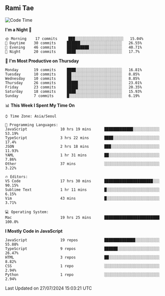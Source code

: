## Rami Tae

<!--START_SECTION:waka-->
![Code Time](http://img.shields.io/badge/Code%20Time-1%2C509%20hrs%2042%20mins-blue)

**I'm a Night 🦉** 

```text
🌞 Morning    17 commits     ███░░░░░░░░░░░░░░░░░░░░░░   15.04% 
🌆 Daytime    30 commits     ██████░░░░░░░░░░░░░░░░░░░   26.55% 
🌃 Evening    46 commits     ██████████░░░░░░░░░░░░░░░   40.71% 
🌙 Night      20 commits     ████░░░░░░░░░░░░░░░░░░░░░   17.7%

```
📅 **I'm Most Productive on Thursday** 

```text
Monday       19 commits     ████░░░░░░░░░░░░░░░░░░░░░   16.81% 
Tuesday      10 commits     ██░░░░░░░░░░░░░░░░░░░░░░░   8.85% 
Wednesday    10 commits     ██░░░░░░░░░░░░░░░░░░░░░░░   8.85% 
Thursday     26 commits     █████░░░░░░░░░░░░░░░░░░░░   23.01% 
Friday       23 commits     █████░░░░░░░░░░░░░░░░░░░░   20.35% 
Saturday     18 commits     ████░░░░░░░░░░░░░░░░░░░░░   15.93% 
Sunday       7 commits      █░░░░░░░░░░░░░░░░░░░░░░░░   6.19%

```


📊 **This Week I Spent My Time On** 

```text
⌚︎ Time Zone: Asia/Seoul

💬 Programming Languages: 
JavaScript               10 hrs 19 mins      █████████████░░░░░░░░░░░░   53.19% 
TypeScript               3 hrs 22 mins       ████░░░░░░░░░░░░░░░░░░░░░   17.4% 
JSON                     2 hrs 18 mins       ███░░░░░░░░░░░░░░░░░░░░░░   11.93% 
YAML                     1 hr 31 mins        ██░░░░░░░░░░░░░░░░░░░░░░░   7.86% 
Other                    37 mins             ░░░░░░░░░░░░░░░░░░░░░░░░░   3.22%

🔥 Editors: 
VS Code                  17 hrs 30 mins      ██████████████████████░░░   90.15% 
Sublime Text             1 hr 11 mins        █░░░░░░░░░░░░░░░░░░░░░░░░   6.15% 
Vim                      43 mins             █░░░░░░░░░░░░░░░░░░░░░░░░   3.71%

💻 Operating System: 
Mac                      19 hrs 25 mins      █████████████████████████   100.0%

```

**I Mostly Code in JavaScript** 

```text
JavaScript               19 repos            ██████████████░░░░░░░░░░░   55.88% 
TypeScript               9 repos             ██████░░░░░░░░░░░░░░░░░░░   26.47% 
HTML                     3 repos             ██░░░░░░░░░░░░░░░░░░░░░░░   8.82% 
CSS                      1 repo              ░░░░░░░░░░░░░░░░░░░░░░░░░   2.94% 
Python                   1 repo              ░░░░░░░░░░░░░░░░░░░░░░░░░   2.94%

```



 Last Updated on 27/07/2024 15:03:21 UTC
<!--END_SECTION:waka-->
